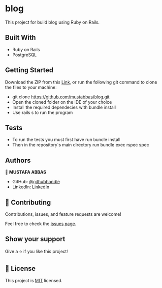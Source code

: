 # blog

This project for build blog using Ruby on Rails.

## Built With

-  Ruby on Rails
-  PostgreSQL

## Getting Started

Download the ZIP from this [Link](https://github.com/mustabbas/blog), or run the following git command to clone the files to your machine:

- git clone https://github.com/mustabbas/blog.git
- Open the cloned folder on the IDE of your choice
- Install the required dependecies with bundle install
- Use rails s to run the program

## Tests

- To run the tests you must first have run bundle install
- Then in the repository's main directory run bundle exec rspec spec

## Authors

👤 **MUSTAFA ABBAS**

- GitHub: [@githubhandle](https://github.com/mustabbas)
- LinkedIn: [LinkedIn](https://www.linkedin.com/in/mustabbas/)


## 🤝 Contributing

Contributions, issues, and feature requests are welcome!

Feel free to check the [issues page](https://github.com/mustabbas/blog/issues).

## Show your support

Give a ⭐️ if you like this project!

## 📝 License

This project is [MIT](./MIT.md) licensed.
